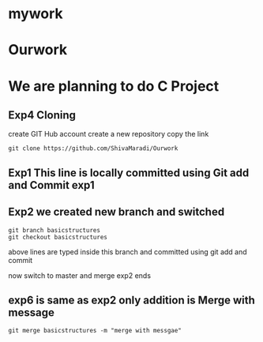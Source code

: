 # mywork
# Ourwork
# We are planning to do C Project
## Exp4 Cloning 
create GIT Hub account 
create a new repository
copy the link
```
git clone https://github.com/ShivaMaradi/Ourwork

```
## Exp1 This line is locally committed using Git add and Commit exp1

## Exp2 we created new branch and switched 
```
git branch basicstructures
git checkout basicstructures
```
above lines are typed inside this branch and committed using git add and commit

now switch to master and merge exp2 ends  
## exp6 is same as exp2 only addition is Merge with message
```
git merge basicstructures -m "merge with messgae"
```